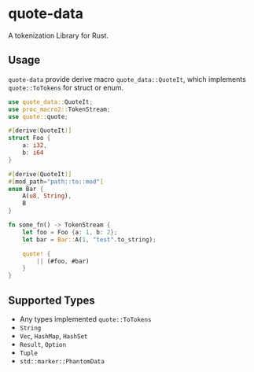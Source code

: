 # quote-data
A tokenization Library for Rust.

## Usage
`quote-data` provide derive macro `quote_data::QuoteIt`, 
which implements `quote::ToTokens` for struct or enum.

```rust
use quote_data::QuoteIt;
use proc_macro2::TokenStream;
use quote::quote;

#[derive(QuoteIt)]
struct Foo {
    a: i32,
    b: i64
}

#[derive(QuoteIt)]
#[mod_path="path::to::mod"]
enum Bar {
    A(u8, String),
    B
}

fn some_fn() -> TokenStream {
    let foo = Foo {a: 1, b: 2};
    let bar = Bar::A(1, "test".to_string);

    quote! {
        || (#foo, #bar)
    }
}
```

## Supported Types
* Any types implemented `quote::ToTokens`
* `String`
* `Vec`, `HashMap`, `HashSet`
* `Result`, `Option`
* `Tuple`
* `std::marker::PhantomData`
